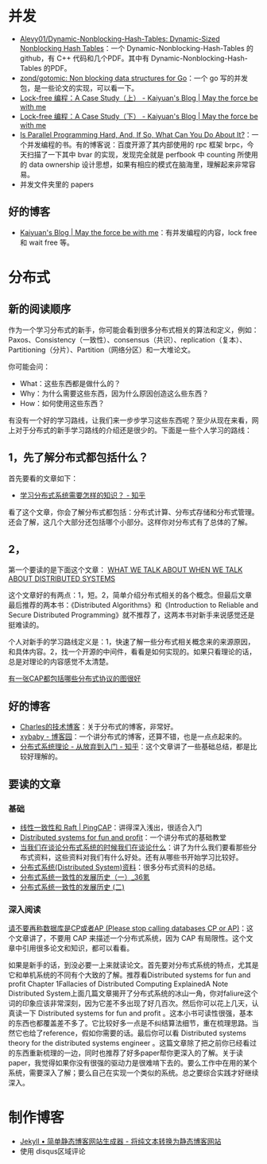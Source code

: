# 并发
- [Alevy01/Dynamic-Nonblocking-Hash-Tables: Dynamic-Sized Nonblocking Hash Tables](https://github.com/Alevy01/Dynamic-Nonblocking-Hash-Tables)：一个 Dynamic-Nonblocking-Hash-Tables 的 github，有 C++ 代码和几个PDF。其中有 Dynamic-Nonblocking-Hash-Tables 的PDF。
- [zond/gotomic: Non blocking data structures for Go](https://github.com/zond/gotomic)：一个 go 写的并发包，是一些论文的实现，可以看一下。
- [Lock-free 编程：A Case Study（上） - Kaiyuan's Blog | May the force be with me](http://kaiyuan.me/2017/12/14/lock-free-prog1/)
- [Lock-free 编程：A Case Study（下） - Kaiyuan's Blog | May the force be with me](http://kaiyuan.me/2018/02/07/lock-free-prog2/)
- [Is Parallel Programming Hard, And, If So, What Can You Do About It?](https://mirrors.edge.kernel.org/pub/linux/kernel/people/paulmck/perfbook/perfbook.html)：一个并发编程的书。有的博客说：百度开源了其内部使用的 rpc 框架 brpc，今天扫描了一下其中 bvar 的实现，发现完全就是 perfbook 中 counting 所使用的 data ownership 设计思想，如果有相应的模式在脑海里，理解起来非常容易。
- 并发文件夹里的 papers



## 好的博客
- [Kaiyuan's Blog | May the force be with me](http://kaiyuan.me/)：有并发编程的内容，lock free 和 wait free 等。


# 分布式

## 新的阅读顺序
作为一个学习分布式的新手，你可能会看到很多分布式相关的算法和定义，例如：Paxos、Consistency（一致性）、consensus（共识）、replication（复本）、Partitioning（分片）、Partition（网络分区）和一大堆论文。

你可能会问：
- What：这些东西都是做什么的？
- Why：为什么需要这些东西，因为什么原因创造这么些东西？
- How：如何使用这些东西？

有没有一个好的学习路线，让我们来一步步学习这些东西呢？至少从现在来看，网上对于分布式的新手学习路线的介绍还是很少的。下面是一些个人学习的路线：

## 1，先了解分布式都包括什么？
首先要看的文章如下：
- [学习分布式系统需要怎样的知识？ - 知乎](https://www.zhihu.com/question/23645117)

看了这个文章，你会了解分布式都包括：分布式计算、分布式存储和分布式管理。还会了解，这几个大部分还包括哪个小部分。这样你对分布式有了总体的了解。

## 2，
第一个要读的是下面这个文章：
[WHAT WE TALK ABOUT WHEN WE TALK ABOUT DISTRIBUTED SYSTEMS](http://alvaro-videla.com/2015/12/learning-about-distributed-systems.html)

这个文章好的有两点：1，短。2，简单介绍分布式相关的各个概念。但最后文章最后推荐的两本书：《Distributed Algorithms》和《Introduction to Reliable and Secure Distributed Programming》就不推荐了，这两本书对新手来说感觉还是挺难读的。

个人对新手的学习路线定义是：1，快速了解一些分布式相关概念来的来源原因，和具体内容。2，找一个开源的中间件，看看是如何实现的。如果只看理论的话，总是对理论的内容感觉不太清楚。


[有一张CAP都包括哪些分布式协议的图很好](https://mp.weixin.qq.com/s/XdLh9dC7xVzDM-FmPYtJQg)





## 好的博客
- [Charles的技术博客](http://oserror.com/)：关于分布式的博客，非常好。
- [xybaby - 博客园](https://www.cnblogs.com/xybaby/)：一个讲分布式的博客，还算不错，也是一点点起来的。
- [分布式系统理论 - 从放弃到入门 - 知乎](https://zhuanlan.zhihu.com/p/25074310)：这个文章讲了一些基础总结，都是比较好理解的。






## 要读的文章
### 基础
- [线性一致性和 Raft | PingCAP](https://pingcap.com/blog-cn/linearizability-and-raft/)：讲得深入浅出，很适合入门
- [Distributed systems for fun and profit](http://book.mixu.net/distsys/)：一个讲分布式的基础教堂
- [当我们在谈论分布式系统的时候我们在谈论什么](http://blog.ivanyang.me/distributedsystem/2016/03/06/whatwetalkaboutwhenwetalkaboutds)：讲了为什么我们要看那些分布式资料，这些资料对我们有什么好处。还有从哪些书开始学习比较好。
- [分布式系统(Distributed System)资料](https://github.com/ty4z2008/Qix/blob/master/ds.md)：很多分布式资料的总结。
- [分布式系统一致性的发展历史（一）_36氪](https://36kr.com/p/5037166.html)
- [分布式系统一致性的发展历史 (二)](http://danielw.cn/history-of-distributed-systems-2)


### 深入阅读
[请不要再称数据库是CP或者AP (Please stop calling databases CP or AP)](https://blog.the-pans.com/cap/)：这个文章讲了，不要用 CAP 来描述一个分布式系统，因为 CAP 有局限性。这个文章中引用很多论文和知识，都可以看看。









如果是新手的话，到没必要一上来就读论文。首先要对分布式系统的特点，尤其是它和单机系统的不同有个大致的了解。推荐看Distributed systems for fun and profit Chapter 1Fallacies of Distributed Computing
ExplainedA Note Distributed System上面几篇文章揭开了分布式系统的冰山一角，你对faliure这个词的印象应该非常深刻，因为它差不多出现了好几百次。然后你可以花上几天，认真读一下 Distributed systems for fun and profit 。这本小书可读性很强，基本的东西也都覆盖差不多了。它比较好多一点是不纠结算法细节，重在梳理思路。当然它也给了reference，假如你需要的话。最后你可以看 Distributed systems theory for the distributed systems engineer 。这篇文章除了把之前你已经看过的东西重新梳理的一边，同时也推荐了好多paper帮你更深入的了解。关于读paper，我觉得如果你没有很强的驱动力是很难啃下去的。要么工作中在用的某个系统，需要深入了解；要么自己在实现一个类似的系统。总之要综合实践才好继续深入。



# 制作博客
- [Jekyll • 简单静态博客网站生成器 - 将纯文本转换为静态博客网站](https://jekyllcn.com/)
- 使用 disqus区域评论